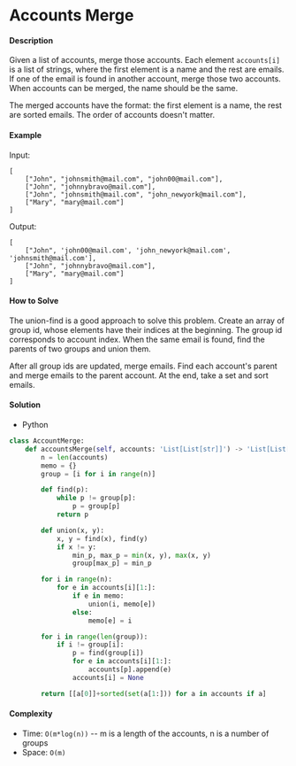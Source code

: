 # Accounts Merge

#### Description

Given a list of accounts, merge those accounts. Each element `accounts[i]` is a list of strings, where the first element is a name and the rest are emails. If one of the email is found in another account, merge those two accounts. When accounts can be merged, the name should be the same.

The merged accounts have the format: the first element is a name, the rest are sorted emails. The order of accounts doesn't matter.

#### Example

Input:

```
[
    ["John", "johnsmith@mail.com", "john00@mail.com"],
    ["John", "johnnybravo@mail.com"],
    ["John", "johnsmith@mail.com", "john_newyork@mail.com"],
    ["Mary", "mary@mail.com"]
]
```

Output:

```
[
    ["John", 'john00@mail.com', 'john_newyork@mail.com', 'johnsmith@mail.com'],
    ["John", "johnnybravo@mail.com"],
    ["Mary", "mary@mail.com"]
]
```

#### How to Solve

The union-find is a good approach to solve this problem. Create an array of group id, whose elements have their indices at the beginning. The group id corresponds to account index. When the same email is found, find the parents of two groups and union them.

After all group ids are updated, merge emails. Find each account's parent and merge emails to the parent account. At the end, take a set and sort emails.

#### Solution

- Python

```python
class AccountMerge:
    def accountsMerge(self, accounts: 'List[List[str]]') -> 'List[List[str]]':
        n = len(accounts)
        memo = {}
        group = [i for i in range(n)]

        def find(p):
            while p != group[p]:
                p = group[p]
            return p

        def union(x, y):
            x, y = find(x), find(y)
            if x != y:
                min_p, max_p = min(x, y), max(x, y)
                group[max_p] = min_p

        for i in range(n):
            for e in accounts[i][1:]:
                if e in memo:
                    union(i, memo[e])
                else:
                    memo[e] = i

        for i in range(len(group)):
            if i != group[i]:
                p = find(group[i])
                for e in accounts[i][1:]:
                    accounts[p].append(e)
                accounts[i] = None

        return [[a[0]]+sorted(set(a[1:])) for a in accounts if a]
```

#### Complexity

- Time: `O(m*log(n))` -- m is a length of the accounts, n is a number of groups
- Space: `O(m)`